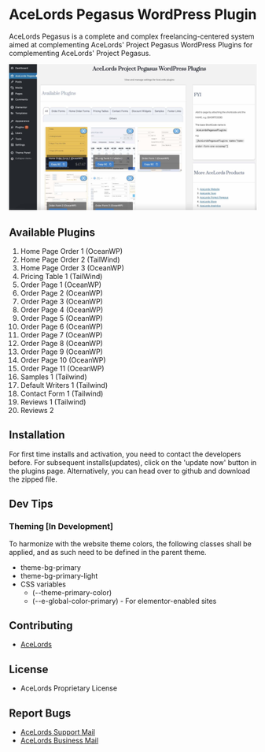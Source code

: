 # AceLords Pegasus WordPress Plugin
AceLords Pegasus is a complete and complex freelancing-centered system aimed at complementing AceLords' Project Pegasus WordPress Plugins for complementing AceLords' Project Pegasus.

![Screenshot 1](assets/screenshot-2.jpg)

## Available Plugins 
1. Home Page Order 1 (OceanWP)
2. Home Page Order 2 (TailWind)
3. Home Page Order 3 (OceanWP)
4. Pricing Table 1 (TailWind)
5. Order Page 1 (OceanWP)
6. Order Page 2 (OceanWP)
7. Order Page 3 (OceanWP)
8. Order Page 4 (OceanWP)
9. Order Page 5 (OceanWP)
10. Order Page 6 (OceanWP)
11. Order Page 7 (OceanWP)
12. Order Page 8 (OceanWP)
13. Order Page 9 (OceanWP)
14. Order Page 10 (OceanWP)
15. Order Page 11 (OceanWP)
16. Samples 1 (Tailwind)
17. Default Writers 1 (Tailwind)
18. Contact Form 1 (Tailwind)
19. Reviews 1 (Tailwind)
20. Reviews 2 

## Installation
For first time installs and activation, you need to contact the developers before. 
For subsequent installs(updates), click on the 'update now' button in the plugins page. 
Alternatively, you can head over to github and download the zipped file.

## Dev Tips
### Theming [In Development]
To harmonize with the website theme colors, the following classes shall be applied, and as such need to be defined in the parent theme.
- theme-bg-primary
- theme-bg-primary-light
- CSS variables 
  - (--theme-primary-color)
  - (--e-global-color-primary) - For elementor-enabled sites

## Contributing
- [AceLords](https://www.acelords.space)

## License
- AceLords Proprietary License

## Report Bugs
- [AceLords Support Mail](mailto:support@acelords.space)
- [AceLords Business Mail](mailto:info@acelords.space)
